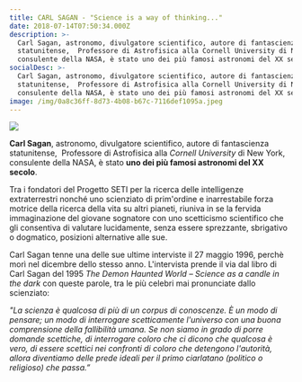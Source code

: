 ```yaml
---
title: CARL SAGAN - "Science is a way of thinking..."
date: 2018-07-14T07:50:34.000Z
description: >-
  Carl Sagan, astronomo, divulgatore scientifico, autore di fantascienza
  statunitense,  Professore di Astrofisica alla Cornell University di New York,
  consulente della NASA, è stato uno dei più famosi astronomi del XX secolo.
socialDesc: >-
  Carl Sagan, astronomo, divulgatore scientifico, autore di fantascienza
  statunitense,  Professore di Astrofisica alla Cornell University di New York,
  consulente della NASA, è stato uno dei più famosi astronomi del XX secolo.
image: /img/0a8c36ff-8d73-4b08-b67c-7116def1095a.jpeg
---
```

![](/img/0a8c36ff-8d73-4b08-b67c-7116def1095a.jpeg)

**Carl Sagan**, astronomo, divulgatore scientifico, autore di fantascienza statunitense,  Professore di Astrofisica alla _Cornell University_ di New York, consulente della NASA, è stato **uno dei più famosi astronomi del XX secolo**.

Tra i fondatori del Progetto SETI per la ricerca delle intelligenze extraterrestri nonché uno scienziato di prim'ordine e inarrestabile forza motrice della ricerca della vita su altri pianeti, riuniva in se la fervida immaginazione del giovane sognatore con uno scetticismo scientifico che gli consentiva di valutare lucidamente, senza essere sprezzante, sbrigativo o dogmatico, posizioni alternative alle sue.

Carl Sagan tenne una delle sue ultime interviste il 27 maggio 1996, perchè morì nel dicembre dello stesso anno. L'intervista prende il via dal libro di Carl Sagan del 1995 _The Demon Haunted World – Science as a candle in the dark_ con queste parole, tra le più celebri mai pronunciate dallo scienziato:

_"La scienza è qualcosa di più di un corpus di conoscenze. È un modo di pensare; un modo di interrogare scetticamente l'universo con una buona comprensione della fallibilità umana. Se non siamo in grado di porre domande scettiche, di interrogare coloro che ci dicono che qualcosa è vero, di essere scettici nei confronti di coloro che detengono l'autorità, allora diventiamo delle prede ideali per il primo ciarlatano (politico o religioso) che passa.”_
